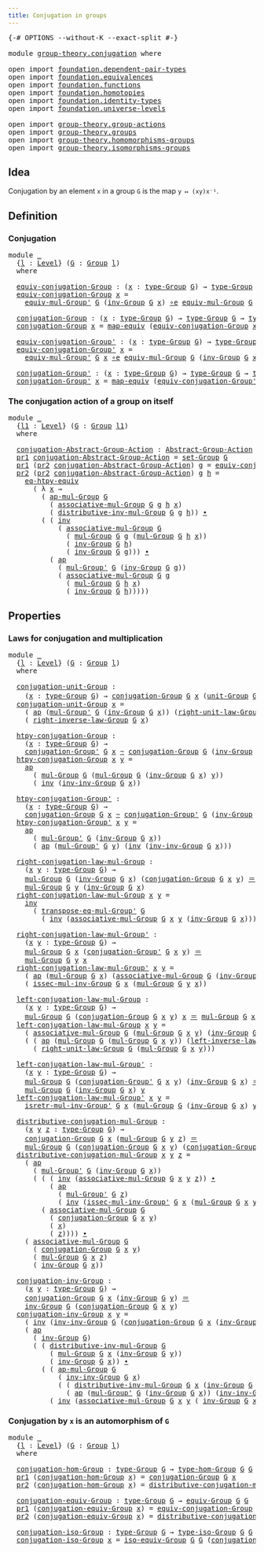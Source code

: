 ```yaml
---
title: Conjugation in groups
---
```


<pre class="Agda"><a id="47" class="Symbol">{-#</a> <a id="51" class="Keyword">OPTIONS</a> <a id="59" class="Pragma">--without-K</a> <a id="71" class="Pragma">--exact-split</a> <a id="85" class="Symbol">#-}</a>

<a id="90" class="Keyword">module</a> <a id="97" href="group-theory.conjugation.html" class="Module">group-theory.conjugation</a> <a id="122" class="Keyword">where</a>

<a id="129" class="Keyword">open</a> <a id="134" class="Keyword">import</a> <a id="141" href="foundation.dependent-pair-types.html" class="Module">foundation.dependent-pair-types</a>
<a id="173" class="Keyword">open</a> <a id="178" class="Keyword">import</a> <a id="185" href="foundation.equivalences.html" class="Module">foundation.equivalences</a>
<a id="209" class="Keyword">open</a> <a id="214" class="Keyword">import</a> <a id="221" href="foundation.functions.html" class="Module">foundation.functions</a>
<a id="242" class="Keyword">open</a> <a id="247" class="Keyword">import</a> <a id="254" href="foundation.homotopies.html" class="Module">foundation.homotopies</a>
<a id="276" class="Keyword">open</a> <a id="281" class="Keyword">import</a> <a id="288" href="foundation.identity-types.html" class="Module">foundation.identity-types</a>
<a id="314" class="Keyword">open</a> <a id="319" class="Keyword">import</a> <a id="326" href="foundation.universe-levels.html" class="Module">foundation.universe-levels</a>

<a id="354" class="Keyword">open</a> <a id="359" class="Keyword">import</a> <a id="366" href="group-theory.group-actions.html" class="Module">group-theory.group-actions</a>
<a id="393" class="Keyword">open</a> <a id="398" class="Keyword">import</a> <a id="405" href="group-theory.groups.html" class="Module">group-theory.groups</a>
<a id="425" class="Keyword">open</a> <a id="430" class="Keyword">import</a> <a id="437" href="group-theory.homomorphisms-groups.html" class="Module">group-theory.homomorphisms-groups</a>
<a id="471" class="Keyword">open</a> <a id="476" class="Keyword">import</a> <a id="483" href="group-theory.isomorphisms-groups.html" class="Module">group-theory.isomorphisms-groups</a>
</pre>
## Idea

Conjugation by an element `x` in a group `G` is the map `y ↦ (xy)x⁻¹`.

## Definition

### Conjugation

<pre class="Agda"><a id="642" class="Keyword">module</a> <a id="649" href="group-theory.conjugation.html#649" class="Module">_</a>
  <a id="653" class="Symbol">{</a><a id="654" href="group-theory.conjugation.html#654" class="Bound">l</a> <a id="656" class="Symbol">:</a> <a id="658" href="Agda.Primitive.html#597" class="Postulate">Level</a><a id="663" class="Symbol">}</a> <a id="665" class="Symbol">(</a><a id="666" href="group-theory.conjugation.html#666" class="Bound">G</a> <a id="668" class="Symbol">:</a> <a id="670" href="group-theory.groups.html#2750" class="Function">Group</a> <a id="676" href="group-theory.conjugation.html#654" class="Bound">l</a><a id="677" class="Symbol">)</a>
  <a id="681" class="Keyword">where</a>

  <a id="690" href="group-theory.conjugation.html#690" class="Function">equiv-conjugation-Group</a> <a id="714" class="Symbol">:</a> <a id="716" class="Symbol">(</a><a id="717" href="group-theory.conjugation.html#717" class="Bound">x</a> <a id="719" class="Symbol">:</a> <a id="721" href="group-theory.groups.html#2993" class="Function">type-Group</a> <a id="732" href="group-theory.conjugation.html#666" class="Bound">G</a><a id="733" class="Symbol">)</a> <a id="735" class="Symbol">→</a> <a id="737" href="group-theory.groups.html#2993" class="Function">type-Group</a> <a id="748" href="group-theory.conjugation.html#666" class="Bound">G</a> <a id="750" href="foundation-core.equivalences.html#1621" class="Function Operator">≃</a> <a id="752" href="group-theory.groups.html#2993" class="Function">type-Group</a> <a id="763" href="group-theory.conjugation.html#666" class="Bound">G</a>
  <a id="767" href="group-theory.conjugation.html#690" class="Function">equiv-conjugation-Group</a> <a id="791" href="group-theory.conjugation.html#791" class="Bound">x</a> <a id="793" class="Symbol">=</a>
    <a id="799" href="group-theory.groups.html#7102" class="Function">equiv-mul-Group&#39;</a> <a id="816" href="group-theory.conjugation.html#666" class="Bound">G</a> <a id="818" class="Symbol">(</a><a id="819" href="group-theory.groups.html#4941" class="Function">inv-Group</a> <a id="829" href="group-theory.conjugation.html#666" class="Bound">G</a> <a id="831" href="group-theory.conjugation.html#791" class="Bound">x</a><a id="832" class="Symbol">)</a> <a id="834" href="foundation-core.equivalences.html#7869" class="Function Operator">∘e</a> <a id="837" href="group-theory.groups.html#6224" class="Function">equiv-mul-Group</a> <a id="853" href="group-theory.conjugation.html#666" class="Bound">G</a> <a id="855" href="group-theory.conjugation.html#791" class="Bound">x</a>

  <a id="860" href="group-theory.conjugation.html#860" class="Function">conjugation-Group</a> <a id="878" class="Symbol">:</a> <a id="880" class="Symbol">(</a><a id="881" href="group-theory.conjugation.html#881" class="Bound">x</a> <a id="883" class="Symbol">:</a> <a id="885" href="group-theory.groups.html#2993" class="Function">type-Group</a> <a id="896" href="group-theory.conjugation.html#666" class="Bound">G</a><a id="897" class="Symbol">)</a> <a id="899" class="Symbol">→</a> <a id="901" href="group-theory.groups.html#2993" class="Function">type-Group</a> <a id="912" href="group-theory.conjugation.html#666" class="Bound">G</a> <a id="914" class="Symbol">→</a> <a id="916" href="group-theory.groups.html#2993" class="Function">type-Group</a> <a id="927" href="group-theory.conjugation.html#666" class="Bound">G</a>
  <a id="931" href="group-theory.conjugation.html#860" class="Function">conjugation-Group</a> <a id="949" href="group-theory.conjugation.html#949" class="Bound">x</a> <a id="951" class="Symbol">=</a> <a id="953" href="foundation-core.equivalences.html#1821" class="Function">map-equiv</a> <a id="963" class="Symbol">(</a><a id="964" href="group-theory.conjugation.html#690" class="Function">equiv-conjugation-Group</a> <a id="988" href="group-theory.conjugation.html#949" class="Bound">x</a><a id="989" class="Symbol">)</a>

  <a id="994" href="group-theory.conjugation.html#994" class="Function">equiv-conjugation-Group&#39;</a> <a id="1019" class="Symbol">:</a> <a id="1021" class="Symbol">(</a><a id="1022" href="group-theory.conjugation.html#1022" class="Bound">x</a> <a id="1024" class="Symbol">:</a> <a id="1026" href="group-theory.groups.html#2993" class="Function">type-Group</a> <a id="1037" href="group-theory.conjugation.html#666" class="Bound">G</a><a id="1038" class="Symbol">)</a> <a id="1040" class="Symbol">→</a> <a id="1042" href="group-theory.groups.html#2993" class="Function">type-Group</a> <a id="1053" href="group-theory.conjugation.html#666" class="Bound">G</a> <a id="1055" href="foundation-core.equivalences.html#1621" class="Function Operator">≃</a> <a id="1057" href="group-theory.groups.html#2993" class="Function">type-Group</a> <a id="1068" href="group-theory.conjugation.html#666" class="Bound">G</a>
  <a id="1072" href="group-theory.conjugation.html#994" class="Function">equiv-conjugation-Group&#39;</a> <a id="1097" href="group-theory.conjugation.html#1097" class="Bound">x</a> <a id="1099" class="Symbol">=</a>
    <a id="1105" href="group-theory.groups.html#7102" class="Function">equiv-mul-Group&#39;</a> <a id="1122" href="group-theory.conjugation.html#666" class="Bound">G</a> <a id="1124" href="group-theory.conjugation.html#1097" class="Bound">x</a> <a id="1126" href="foundation-core.equivalences.html#7869" class="Function Operator">∘e</a> <a id="1129" href="group-theory.groups.html#6224" class="Function">equiv-mul-Group</a> <a id="1145" href="group-theory.conjugation.html#666" class="Bound">G</a> <a id="1147" class="Symbol">(</a><a id="1148" href="group-theory.groups.html#4941" class="Function">inv-Group</a> <a id="1158" href="group-theory.conjugation.html#666" class="Bound">G</a> <a id="1160" href="group-theory.conjugation.html#1097" class="Bound">x</a><a id="1161" class="Symbol">)</a>

  <a id="1166" href="group-theory.conjugation.html#1166" class="Function">conjugation-Group&#39;</a> <a id="1185" class="Symbol">:</a> <a id="1187" class="Symbol">(</a><a id="1188" href="group-theory.conjugation.html#1188" class="Bound">x</a> <a id="1190" class="Symbol">:</a> <a id="1192" href="group-theory.groups.html#2993" class="Function">type-Group</a> <a id="1203" href="group-theory.conjugation.html#666" class="Bound">G</a><a id="1204" class="Symbol">)</a> <a id="1206" class="Symbol">→</a> <a id="1208" href="group-theory.groups.html#2993" class="Function">type-Group</a> <a id="1219" href="group-theory.conjugation.html#666" class="Bound">G</a> <a id="1221" class="Symbol">→</a> <a id="1223" href="group-theory.groups.html#2993" class="Function">type-Group</a> <a id="1234" href="group-theory.conjugation.html#666" class="Bound">G</a>
  <a id="1238" href="group-theory.conjugation.html#1166" class="Function">conjugation-Group&#39;</a> <a id="1257" href="group-theory.conjugation.html#1257" class="Bound">x</a> <a id="1259" class="Symbol">=</a> <a id="1261" href="foundation-core.equivalences.html#1821" class="Function">map-equiv</a> <a id="1271" class="Symbol">(</a><a id="1272" href="group-theory.conjugation.html#994" class="Function">equiv-conjugation-Group&#39;</a> <a id="1297" href="group-theory.conjugation.html#1257" class="Bound">x</a><a id="1298" class="Symbol">)</a>
</pre>
### The conjugation action of a group on itself

<pre class="Agda"><a id="1362" class="Keyword">module</a> <a id="1369" href="group-theory.conjugation.html#1369" class="Module">_</a>
  <a id="1373" class="Symbol">{</a><a id="1374" href="group-theory.conjugation.html#1374" class="Bound">l1</a> <a id="1377" class="Symbol">:</a> <a id="1379" href="Agda.Primitive.html#597" class="Postulate">Level</a><a id="1384" class="Symbol">}</a> <a id="1386" class="Symbol">(</a><a id="1387" href="group-theory.conjugation.html#1387" class="Bound">G</a> <a id="1389" class="Symbol">:</a> <a id="1391" href="group-theory.groups.html#2750" class="Function">Group</a> <a id="1397" href="group-theory.conjugation.html#1374" class="Bound">l1</a><a id="1399" class="Symbol">)</a>
  <a id="1403" class="Keyword">where</a>

  <a id="1412" href="group-theory.conjugation.html#1412" class="Function">conjugation-Abstract-Group-Action</a> <a id="1446" class="Symbol">:</a> <a id="1448" href="group-theory.group-actions.html#1205" class="Function">Abstract-Group-Action</a> <a id="1470" href="group-theory.conjugation.html#1387" class="Bound">G</a> <a id="1472" href="group-theory.conjugation.html#1374" class="Bound">l1</a>
  <a id="1477" href="foundation-core.dependent-pair-types.html#605" class="Field">pr1</a> <a id="1481" href="group-theory.conjugation.html#1412" class="Function">conjugation-Abstract-Group-Action</a> <a id="1515" class="Symbol">=</a> <a id="1517" href="group-theory.groups.html#2933" class="Function">set-Group</a> <a id="1527" href="group-theory.conjugation.html#1387" class="Bound">G</a>
  <a id="1531" href="foundation-core.dependent-pair-types.html#605" class="Field">pr1</a> <a id="1535" class="Symbol">(</a><a id="1536" href="foundation-core.dependent-pair-types.html#617" class="Field">pr2</a> <a id="1540" href="group-theory.conjugation.html#1412" class="Function">conjugation-Abstract-Group-Action</a><a id="1573" class="Symbol">)</a> <a id="1575" href="group-theory.conjugation.html#1575" class="Bound">g</a> <a id="1577" class="Symbol">=</a> <a id="1579" href="group-theory.conjugation.html#690" class="Function">equiv-conjugation-Group</a> <a id="1603" href="group-theory.conjugation.html#1387" class="Bound">G</a> <a id="1605" href="group-theory.conjugation.html#1575" class="Bound">g</a>
  <a id="1609" href="foundation-core.dependent-pair-types.html#617" class="Field">pr2</a> <a id="1613" class="Symbol">(</a><a id="1614" href="foundation-core.dependent-pair-types.html#617" class="Field">pr2</a> <a id="1618" href="group-theory.conjugation.html#1412" class="Function">conjugation-Abstract-Group-Action</a><a id="1651" class="Symbol">)</a> <a id="1653" href="group-theory.conjugation.html#1653" class="Bound">g</a> <a id="1655" href="group-theory.conjugation.html#1655" class="Bound">h</a> <a id="1657" class="Symbol">=</a>
    <a id="1663" href="foundation.equivalences.html#12664" class="Function">eq-htpy-equiv</a>
      <a id="1683" class="Symbol">(</a> <a id="1685" class="Symbol">λ</a> <a id="1687" href="group-theory.conjugation.html#1687" class="Bound">x</a> <a id="1689" class="Symbol">→</a>
        <a id="1699" class="Symbol">(</a> <a id="1701" href="group-theory.groups.html#3334" class="Function">ap-mul-Group</a> <a id="1714" href="group-theory.conjugation.html#1387" class="Bound">G</a>
          <a id="1726" class="Symbol">(</a> <a id="1728" href="group-theory.groups.html#3587" class="Function">associative-mul-Group</a> <a id="1750" href="group-theory.conjugation.html#1387" class="Bound">G</a> <a id="1752" href="group-theory.conjugation.html#1653" class="Bound">g</a> <a id="1754" href="group-theory.conjugation.html#1655" class="Bound">h</a> <a id="1756" href="group-theory.conjugation.html#1687" class="Bound">x</a><a id="1757" class="Symbol">)</a>
          <a id="1769" class="Symbol">(</a> <a id="1771" href="group-theory.groups.html#8742" class="Function">distributive-inv-mul-Group</a> <a id="1798" href="group-theory.conjugation.html#1387" class="Bound">G</a> <a id="1800" href="group-theory.conjugation.html#1653" class="Bound">g</a> <a id="1802" href="group-theory.conjugation.html#1655" class="Bound">h</a><a id="1803" class="Symbol">))</a> <a id="1806" href="foundation-core.identity-types.html#2425" class="Function Operator">∙</a>
        <a id="1816" class="Symbol">(</a> <a id="1818" class="Symbol">(</a> <a id="1820" href="foundation-core.identity-types.html#2729" class="Function">inv</a>
            <a id="1836" class="Symbol">(</a> <a id="1838" href="group-theory.groups.html#3587" class="Function">associative-mul-Group</a> <a id="1860" href="group-theory.conjugation.html#1387" class="Bound">G</a>
              <a id="1876" class="Symbol">(</a> <a id="1878" href="group-theory.groups.html#3238" class="Function">mul-Group</a> <a id="1888" href="group-theory.conjugation.html#1387" class="Bound">G</a> <a id="1890" href="group-theory.conjugation.html#1653" class="Bound">g</a> <a id="1892" class="Symbol">(</a><a id="1893" href="group-theory.groups.html#3238" class="Function">mul-Group</a> <a id="1903" href="group-theory.conjugation.html#1387" class="Bound">G</a> <a id="1905" href="group-theory.conjugation.html#1655" class="Bound">h</a> <a id="1907" href="group-theory.conjugation.html#1687" class="Bound">x</a><a id="1908" class="Symbol">))</a>
              <a id="1925" class="Symbol">(</a> <a id="1927" href="group-theory.groups.html#4941" class="Function">inv-Group</a> <a id="1937" href="group-theory.conjugation.html#1387" class="Bound">G</a> <a id="1939" href="group-theory.conjugation.html#1655" class="Bound">h</a><a id="1940" class="Symbol">)</a>
              <a id="1956" class="Symbol">(</a> <a id="1958" href="group-theory.groups.html#4941" class="Function">inv-Group</a> <a id="1968" href="group-theory.conjugation.html#1387" class="Bound">G</a> <a id="1970" href="group-theory.conjugation.html#1653" class="Bound">g</a><a id="1971" class="Symbol">)))</a> <a id="1975" href="foundation-core.identity-types.html#2425" class="Function Operator">∙</a>
          <a id="1987" class="Symbol">(</a> <a id="1989" href="foundation-core.identity-types.html#4003" class="Function">ap</a>
            <a id="2004" class="Symbol">(</a> <a id="2006" href="group-theory.groups.html#3499" class="Function">mul-Group&#39;</a> <a id="2017" href="group-theory.conjugation.html#1387" class="Bound">G</a> <a id="2019" class="Symbol">(</a><a id="2020" href="group-theory.groups.html#4941" class="Function">inv-Group</a> <a id="2030" href="group-theory.conjugation.html#1387" class="Bound">G</a> <a id="2032" href="group-theory.conjugation.html#1653" class="Bound">g</a><a id="2033" class="Symbol">))</a>
            <a id="2048" class="Symbol">(</a> <a id="2050" href="group-theory.groups.html#3587" class="Function">associative-mul-Group</a> <a id="2072" href="group-theory.conjugation.html#1387" class="Bound">G</a> <a id="2074" href="group-theory.conjugation.html#1653" class="Bound">g</a>
              <a id="2090" class="Symbol">(</a> <a id="2092" href="group-theory.groups.html#3238" class="Function">mul-Group</a> <a id="2102" href="group-theory.conjugation.html#1387" class="Bound">G</a> <a id="2104" href="group-theory.conjugation.html#1655" class="Bound">h</a> <a id="2106" href="group-theory.conjugation.html#1687" class="Bound">x</a><a id="2107" class="Symbol">)</a>
              <a id="2123" class="Symbol">(</a> <a id="2125" href="group-theory.groups.html#4941" class="Function">inv-Group</a> <a id="2135" href="group-theory.conjugation.html#1387" class="Bound">G</a> <a id="2137" href="group-theory.conjugation.html#1655" class="Bound">h</a><a id="2138" class="Symbol">)))))</a>
</pre>
## Properties

### Laws for conjugation and multiplication

<pre class="Agda"><a id="2217" class="Keyword">module</a> <a id="2224" href="group-theory.conjugation.html#2224" class="Module">_</a>
  <a id="2228" class="Symbol">{</a><a id="2229" href="group-theory.conjugation.html#2229" class="Bound">l</a> <a id="2231" class="Symbol">:</a> <a id="2233" href="Agda.Primitive.html#597" class="Postulate">Level</a><a id="2238" class="Symbol">}</a> <a id="2240" class="Symbol">(</a><a id="2241" href="group-theory.conjugation.html#2241" class="Bound">G</a> <a id="2243" class="Symbol">:</a> <a id="2245" href="group-theory.groups.html#2750" class="Function">Group</a> <a id="2251" href="group-theory.conjugation.html#2229" class="Bound">l</a><a id="2252" class="Symbol">)</a>
  <a id="2256" class="Keyword">where</a>

  <a id="2265" href="group-theory.conjugation.html#2265" class="Function">conjugation-unit-Group</a> <a id="2288" class="Symbol">:</a>
    <a id="2294" class="Symbol">(</a><a id="2295" href="group-theory.conjugation.html#2295" class="Bound">x</a> <a id="2297" class="Symbol">:</a> <a id="2299" href="group-theory.groups.html#2993" class="Function">type-Group</a> <a id="2310" href="group-theory.conjugation.html#2241" class="Bound">G</a><a id="2311" class="Symbol">)</a> <a id="2313" class="Symbol">→</a> <a id="2315" href="group-theory.conjugation.html#860" class="Function">conjugation-Group</a> <a id="2333" href="group-theory.conjugation.html#2241" class="Bound">G</a> <a id="2335" href="group-theory.conjugation.html#2295" class="Bound">x</a> <a id="2337" class="Symbol">(</a><a id="2338" href="group-theory.groups.html#4037" class="Function">unit-Group</a> <a id="2349" href="group-theory.conjugation.html#2241" class="Bound">G</a><a id="2350" class="Symbol">)</a> <a id="2352" href="foundation-core.identity-types.html#1865" class="Function Operator">＝</a> <a id="2354" href="group-theory.groups.html#4037" class="Function">unit-Group</a> <a id="2365" href="group-theory.conjugation.html#2241" class="Bound">G</a>
  <a id="2369" href="group-theory.conjugation.html#2265" class="Function">conjugation-unit-Group</a> <a id="2392" href="group-theory.conjugation.html#2392" class="Bound">x</a> <a id="2394" class="Symbol">=</a>
    <a id="2400" class="Symbol">(</a> <a id="2402" href="foundation-core.identity-types.html#4003" class="Function">ap</a> <a id="2405" class="Symbol">(</a><a id="2406" href="group-theory.groups.html#3499" class="Function">mul-Group&#39;</a> <a id="2417" href="group-theory.conjugation.html#2241" class="Bound">G</a> <a id="2419" class="Symbol">(</a><a id="2420" href="group-theory.groups.html#4941" class="Function">inv-Group</a> <a id="2430" href="group-theory.conjugation.html#2241" class="Bound">G</a> <a id="2432" href="group-theory.conjugation.html#2392" class="Bound">x</a><a id="2433" class="Symbol">))</a> <a id="2436" class="Symbol">(</a><a id="2437" href="group-theory.groups.html#4584" class="Function">right-unit-law-Group</a> <a id="2458" href="group-theory.conjugation.html#2241" class="Bound">G</a> <a id="2460" href="group-theory.conjugation.html#2392" class="Bound">x</a><a id="2461" class="Symbol">))</a> <a id="2464" href="foundation-core.identity-types.html#2425" class="Function Operator">∙</a>
    <a id="2470" class="Symbol">(</a> <a id="2472" href="group-theory.groups.html#5170" class="Function">right-inverse-law-Group</a> <a id="2496" href="group-theory.conjugation.html#2241" class="Bound">G</a> <a id="2498" href="group-theory.conjugation.html#2392" class="Bound">x</a><a id="2499" class="Symbol">)</a>

  <a id="2504" href="group-theory.conjugation.html#2504" class="Function">htpy-conjugation-Group</a> <a id="2527" class="Symbol">:</a>
    <a id="2533" class="Symbol">(</a><a id="2534" href="group-theory.conjugation.html#2534" class="Bound">x</a> <a id="2536" class="Symbol">:</a> <a id="2538" href="group-theory.groups.html#2993" class="Function">type-Group</a> <a id="2549" href="group-theory.conjugation.html#2241" class="Bound">G</a><a id="2550" class="Symbol">)</a> <a id="2552" class="Symbol">→</a>
    <a id="2558" href="group-theory.conjugation.html#1166" class="Function">conjugation-Group&#39;</a> <a id="2577" href="group-theory.conjugation.html#2241" class="Bound">G</a> <a id="2579" href="group-theory.conjugation.html#2534" class="Bound">x</a> <a id="2581" href="foundation-core.homotopies.html#1249" class="Function Operator">~</a> <a id="2583" href="group-theory.conjugation.html#860" class="Function">conjugation-Group</a> <a id="2601" href="group-theory.conjugation.html#2241" class="Bound">G</a> <a id="2603" class="Symbol">(</a><a id="2604" href="group-theory.groups.html#4941" class="Function">inv-Group</a> <a id="2614" href="group-theory.conjugation.html#2241" class="Bound">G</a> <a id="2616" href="group-theory.conjugation.html#2534" class="Bound">x</a><a id="2617" class="Symbol">)</a>
  <a id="2621" href="group-theory.conjugation.html#2504" class="Function">htpy-conjugation-Group</a> <a id="2644" href="group-theory.conjugation.html#2644" class="Bound">x</a> <a id="2646" href="group-theory.conjugation.html#2646" class="Bound">y</a> <a id="2648" class="Symbol">=</a>
    <a id="2654" href="foundation-core.identity-types.html#4003" class="Function">ap</a>
      <a id="2663" class="Symbol">(</a> <a id="2665" href="group-theory.groups.html#3238" class="Function">mul-Group</a> <a id="2675" href="group-theory.conjugation.html#2241" class="Bound">G</a> <a id="2677" class="Symbol">(</a><a id="2678" href="group-theory.groups.html#3238" class="Function">mul-Group</a> <a id="2688" href="group-theory.conjugation.html#2241" class="Bound">G</a> <a id="2690" class="Symbol">(</a><a id="2691" href="group-theory.groups.html#4941" class="Function">inv-Group</a> <a id="2701" href="group-theory.conjugation.html#2241" class="Bound">G</a> <a id="2703" href="group-theory.conjugation.html#2644" class="Bound">x</a><a id="2704" class="Symbol">)</a> <a id="2706" href="group-theory.conjugation.html#2646" class="Bound">y</a><a id="2707" class="Symbol">))</a>
      <a id="2716" class="Symbol">(</a> <a id="2718" href="foundation-core.identity-types.html#2729" class="Function">inv</a> <a id="2722" class="Symbol">(</a><a id="2723" href="group-theory.groups.html#9152" class="Function">inv-inv-Group</a> <a id="2737" href="group-theory.conjugation.html#2241" class="Bound">G</a> <a id="2739" href="group-theory.conjugation.html#2644" class="Bound">x</a><a id="2740" class="Symbol">))</a>

  <a id="2746" href="group-theory.conjugation.html#2746" class="Function">htpy-conjugation-Group&#39;</a> <a id="2770" class="Symbol">:</a>
    <a id="2776" class="Symbol">(</a><a id="2777" href="group-theory.conjugation.html#2777" class="Bound">x</a> <a id="2779" class="Symbol">:</a> <a id="2781" href="group-theory.groups.html#2993" class="Function">type-Group</a> <a id="2792" href="group-theory.conjugation.html#2241" class="Bound">G</a><a id="2793" class="Symbol">)</a> <a id="2795" class="Symbol">→</a>
    <a id="2801" href="group-theory.conjugation.html#860" class="Function">conjugation-Group</a> <a id="2819" href="group-theory.conjugation.html#2241" class="Bound">G</a> <a id="2821" href="group-theory.conjugation.html#2777" class="Bound">x</a> <a id="2823" href="foundation-core.homotopies.html#1249" class="Function Operator">~</a> <a id="2825" href="group-theory.conjugation.html#1166" class="Function">conjugation-Group&#39;</a> <a id="2844" href="group-theory.conjugation.html#2241" class="Bound">G</a> <a id="2846" class="Symbol">(</a><a id="2847" href="group-theory.groups.html#4941" class="Function">inv-Group</a> <a id="2857" href="group-theory.conjugation.html#2241" class="Bound">G</a> <a id="2859" href="group-theory.conjugation.html#2777" class="Bound">x</a><a id="2860" class="Symbol">)</a>
  <a id="2864" href="group-theory.conjugation.html#2746" class="Function">htpy-conjugation-Group&#39;</a> <a id="2888" href="group-theory.conjugation.html#2888" class="Bound">x</a> <a id="2890" href="group-theory.conjugation.html#2890" class="Bound">y</a> <a id="2892" class="Symbol">=</a>
    <a id="2898" href="foundation-core.identity-types.html#4003" class="Function">ap</a>
      <a id="2907" class="Symbol">(</a> <a id="2909" href="group-theory.groups.html#3499" class="Function">mul-Group&#39;</a> <a id="2920" href="group-theory.conjugation.html#2241" class="Bound">G</a> <a id="2922" class="Symbol">(</a><a id="2923" href="group-theory.groups.html#4941" class="Function">inv-Group</a> <a id="2933" href="group-theory.conjugation.html#2241" class="Bound">G</a> <a id="2935" href="group-theory.conjugation.html#2888" class="Bound">x</a><a id="2936" class="Symbol">))</a>
      <a id="2945" class="Symbol">(</a> <a id="2947" href="foundation-core.identity-types.html#4003" class="Function">ap</a> <a id="2950" class="Symbol">(</a><a id="2951" href="group-theory.groups.html#3499" class="Function">mul-Group&#39;</a> <a id="2962" href="group-theory.conjugation.html#2241" class="Bound">G</a> <a id="2964" href="group-theory.conjugation.html#2890" class="Bound">y</a><a id="2965" class="Symbol">)</a> <a id="2967" class="Symbol">(</a><a id="2968" href="foundation-core.identity-types.html#2729" class="Function">inv</a> <a id="2972" class="Symbol">(</a><a id="2973" href="group-theory.groups.html#9152" class="Function">inv-inv-Group</a> <a id="2987" href="group-theory.conjugation.html#2241" class="Bound">G</a> <a id="2989" href="group-theory.conjugation.html#2888" class="Bound">x</a><a id="2990" class="Symbol">)))</a>
  
  <a id="2999" href="group-theory.conjugation.html#2999" class="Function">right-conjugation-law-mul-Group</a> <a id="3031" class="Symbol">:</a>
    <a id="3037" class="Symbol">(</a><a id="3038" href="group-theory.conjugation.html#3038" class="Bound">x</a> <a id="3040" href="group-theory.conjugation.html#3040" class="Bound">y</a> <a id="3042" class="Symbol">:</a> <a id="3044" href="group-theory.groups.html#2993" class="Function">type-Group</a> <a id="3055" href="group-theory.conjugation.html#2241" class="Bound">G</a><a id="3056" class="Symbol">)</a> <a id="3058" class="Symbol">→</a>
    <a id="3064" href="group-theory.groups.html#3238" class="Function">mul-Group</a> <a id="3074" href="group-theory.conjugation.html#2241" class="Bound">G</a> <a id="3076" class="Symbol">(</a><a id="3077" href="group-theory.groups.html#4941" class="Function">inv-Group</a> <a id="3087" href="group-theory.conjugation.html#2241" class="Bound">G</a> <a id="3089" href="group-theory.conjugation.html#3038" class="Bound">x</a><a id="3090" class="Symbol">)</a> <a id="3092" class="Symbol">(</a><a id="3093" href="group-theory.conjugation.html#860" class="Function">conjugation-Group</a> <a id="3111" href="group-theory.conjugation.html#2241" class="Bound">G</a> <a id="3113" href="group-theory.conjugation.html#3038" class="Bound">x</a> <a id="3115" href="group-theory.conjugation.html#3040" class="Bound">y</a><a id="3116" class="Symbol">)</a> <a id="3118" href="foundation-core.identity-types.html#1865" class="Function Operator">＝</a>
    <a id="3124" href="group-theory.groups.html#3238" class="Function">mul-Group</a> <a id="3134" href="group-theory.conjugation.html#2241" class="Bound">G</a> <a id="3136" href="group-theory.conjugation.html#3040" class="Bound">y</a> <a id="3138" class="Symbol">(</a><a id="3139" href="group-theory.groups.html#4941" class="Function">inv-Group</a> <a id="3149" href="group-theory.conjugation.html#2241" class="Bound">G</a> <a id="3151" href="group-theory.conjugation.html#3038" class="Bound">x</a><a id="3152" class="Symbol">)</a>
  <a id="3156" href="group-theory.conjugation.html#2999" class="Function">right-conjugation-law-mul-Group</a> <a id="3188" href="group-theory.conjugation.html#3188" class="Bound">x</a> <a id="3190" href="group-theory.conjugation.html#3190" class="Bound">y</a> <a id="3192" class="Symbol">=</a>
    <a id="3198" href="foundation-core.identity-types.html#2729" class="Function">inv</a>
      <a id="3208" class="Symbol">(</a> <a id="3210" href="group-theory.groups.html#8432" class="Function">transpose-eq-mul-Group&#39;</a> <a id="3234" href="group-theory.conjugation.html#2241" class="Bound">G</a>
        <a id="3244" class="Symbol">(</a> <a id="3246" href="foundation-core.identity-types.html#2729" class="Function">inv</a> <a id="3250" class="Symbol">(</a><a id="3251" href="group-theory.groups.html#3587" class="Function">associative-mul-Group</a> <a id="3273" href="group-theory.conjugation.html#2241" class="Bound">G</a> <a id="3275" href="group-theory.conjugation.html#3188" class="Bound">x</a> <a id="3277" href="group-theory.conjugation.html#3190" class="Bound">y</a> <a id="3279" class="Symbol">(</a><a id="3280" href="group-theory.groups.html#4941" class="Function">inv-Group</a> <a id="3290" href="group-theory.conjugation.html#2241" class="Bound">G</a> <a id="3292" href="group-theory.conjugation.html#3188" class="Bound">x</a><a id="3293" class="Symbol">))))</a>

  <a id="3301" href="group-theory.conjugation.html#3301" class="Function">right-conjugation-law-mul-Group&#39;</a> <a id="3334" class="Symbol">:</a>
    <a id="3340" class="Symbol">(</a><a id="3341" href="group-theory.conjugation.html#3341" class="Bound">x</a> <a id="3343" href="group-theory.conjugation.html#3343" class="Bound">y</a> <a id="3345" class="Symbol">:</a> <a id="3347" href="group-theory.groups.html#2993" class="Function">type-Group</a> <a id="3358" href="group-theory.conjugation.html#2241" class="Bound">G</a><a id="3359" class="Symbol">)</a> <a id="3361" class="Symbol">→</a>
    <a id="3367" href="group-theory.groups.html#3238" class="Function">mul-Group</a> <a id="3377" href="group-theory.conjugation.html#2241" class="Bound">G</a> <a id="3379" href="group-theory.conjugation.html#3341" class="Bound">x</a> <a id="3381" class="Symbol">(</a><a id="3382" href="group-theory.conjugation.html#1166" class="Function">conjugation-Group&#39;</a> <a id="3401" href="group-theory.conjugation.html#2241" class="Bound">G</a> <a id="3403" href="group-theory.conjugation.html#3341" class="Bound">x</a> <a id="3405" href="group-theory.conjugation.html#3343" class="Bound">y</a><a id="3406" class="Symbol">)</a> <a id="3408" href="foundation-core.identity-types.html#1865" class="Function Operator">＝</a>
    <a id="3414" href="group-theory.groups.html#3238" class="Function">mul-Group</a> <a id="3424" href="group-theory.conjugation.html#2241" class="Bound">G</a> <a id="3426" href="group-theory.conjugation.html#3343" class="Bound">y</a> <a id="3428" href="group-theory.conjugation.html#3341" class="Bound">x</a>
  <a id="3432" href="group-theory.conjugation.html#3301" class="Function">right-conjugation-law-mul-Group&#39;</a> <a id="3465" href="group-theory.conjugation.html#3465" class="Bound">x</a> <a id="3467" href="group-theory.conjugation.html#3467" class="Bound">y</a> <a id="3469" class="Symbol">=</a>
    <a id="3475" class="Symbol">(</a> <a id="3477" href="foundation-core.identity-types.html#4003" class="Function">ap</a> <a id="3480" class="Symbol">(</a><a id="3481" href="group-theory.groups.html#3238" class="Function">mul-Group</a> <a id="3491" href="group-theory.conjugation.html#2241" class="Bound">G</a> <a id="3493" href="group-theory.conjugation.html#3465" class="Bound">x</a><a id="3494" class="Symbol">)</a> <a id="3496" class="Symbol">(</a><a id="3497" href="group-theory.groups.html#3587" class="Function">associative-mul-Group</a> <a id="3519" href="group-theory.conjugation.html#2241" class="Bound">G</a> <a id="3521" class="Symbol">(</a><a id="3522" href="group-theory.groups.html#4941" class="Function">inv-Group</a> <a id="3532" href="group-theory.conjugation.html#2241" class="Bound">G</a> <a id="3534" href="group-theory.conjugation.html#3465" class="Bound">x</a><a id="3535" class="Symbol">)</a> <a id="3537" href="group-theory.conjugation.html#3467" class="Bound">y</a> <a id="3539" href="group-theory.conjugation.html#3465" class="Bound">x</a><a id="3540" class="Symbol">))</a> <a id="3543" href="foundation-core.identity-types.html#2425" class="Function Operator">∙</a>
    <a id="3549" class="Symbol">(</a> <a id="3551" href="group-theory.groups.html#5503" class="Function">issec-mul-inv-Group</a> <a id="3571" href="group-theory.conjugation.html#2241" class="Bound">G</a> <a id="3573" href="group-theory.conjugation.html#3465" class="Bound">x</a> <a id="3575" class="Symbol">(</a><a id="3576" href="group-theory.groups.html#3238" class="Function">mul-Group</a> <a id="3586" href="group-theory.conjugation.html#2241" class="Bound">G</a> <a id="3588" href="group-theory.conjugation.html#3467" class="Bound">y</a> <a id="3590" href="group-theory.conjugation.html#3465" class="Bound">x</a><a id="3591" class="Symbol">))</a>

  <a id="3597" href="group-theory.conjugation.html#3597" class="Function">left-conjugation-law-mul-Group</a> <a id="3628" class="Symbol">:</a>
    <a id="3634" class="Symbol">(</a><a id="3635" href="group-theory.conjugation.html#3635" class="Bound">x</a> <a id="3637" href="group-theory.conjugation.html#3637" class="Bound">y</a> <a id="3639" class="Symbol">:</a> <a id="3641" href="group-theory.groups.html#2993" class="Function">type-Group</a> <a id="3652" href="group-theory.conjugation.html#2241" class="Bound">G</a><a id="3653" class="Symbol">)</a> <a id="3655" class="Symbol">→</a>
    <a id="3661" href="group-theory.groups.html#3238" class="Function">mul-Group</a> <a id="3671" href="group-theory.conjugation.html#2241" class="Bound">G</a> <a id="3673" class="Symbol">(</a><a id="3674" href="group-theory.conjugation.html#860" class="Function">conjugation-Group</a> <a id="3692" href="group-theory.conjugation.html#2241" class="Bound">G</a> <a id="3694" href="group-theory.conjugation.html#3635" class="Bound">x</a> <a id="3696" href="group-theory.conjugation.html#3637" class="Bound">y</a><a id="3697" class="Symbol">)</a> <a id="3699" href="group-theory.conjugation.html#3635" class="Bound">x</a> <a id="3701" href="foundation-core.identity-types.html#1865" class="Function Operator">＝</a> <a id="3703" href="group-theory.groups.html#3238" class="Function">mul-Group</a> <a id="3713" href="group-theory.conjugation.html#2241" class="Bound">G</a> <a id="3715" href="group-theory.conjugation.html#3635" class="Bound">x</a> <a id="3717" href="group-theory.conjugation.html#3637" class="Bound">y</a>
  <a id="3721" href="group-theory.conjugation.html#3597" class="Function">left-conjugation-law-mul-Group</a> <a id="3752" href="group-theory.conjugation.html#3752" class="Bound">x</a> <a id="3754" href="group-theory.conjugation.html#3754" class="Bound">y</a> <a id="3756" class="Symbol">=</a>
    <a id="3762" class="Symbol">(</a> <a id="3764" href="group-theory.groups.html#3587" class="Function">associative-mul-Group</a> <a id="3786" href="group-theory.conjugation.html#2241" class="Bound">G</a> <a id="3788" class="Symbol">(</a><a id="3789" href="group-theory.groups.html#3238" class="Function">mul-Group</a> <a id="3799" href="group-theory.conjugation.html#2241" class="Bound">G</a> <a id="3801" href="group-theory.conjugation.html#3752" class="Bound">x</a> <a id="3803" href="group-theory.conjugation.html#3754" class="Bound">y</a><a id="3804" class="Symbol">)</a> <a id="3806" class="Symbol">(</a><a id="3807" href="group-theory.groups.html#4941" class="Function">inv-Group</a> <a id="3817" href="group-theory.conjugation.html#2241" class="Bound">G</a> <a id="3819" href="group-theory.conjugation.html#3752" class="Bound">x</a><a id="3820" class="Symbol">)</a> <a id="3822" href="group-theory.conjugation.html#3752" class="Bound">x</a><a id="3823" class="Symbol">)</a> <a id="3825" href="foundation-core.identity-types.html#2425" class="Function Operator">∙</a>
    <a id="3831" class="Symbol">(</a> <a id="3833" class="Symbol">(</a> <a id="3835" href="foundation-core.identity-types.html#4003" class="Function">ap</a> <a id="3838" class="Symbol">(</a><a id="3839" href="group-theory.groups.html#3238" class="Function">mul-Group</a> <a id="3849" href="group-theory.conjugation.html#2241" class="Bound">G</a> <a id="3851" class="Symbol">(</a><a id="3852" href="group-theory.groups.html#3238" class="Function">mul-Group</a> <a id="3862" href="group-theory.conjugation.html#2241" class="Bound">G</a> <a id="3864" href="group-theory.conjugation.html#3752" class="Bound">x</a> <a id="3866" href="group-theory.conjugation.html#3754" class="Bound">y</a><a id="3867" class="Symbol">))</a> <a id="3870" class="Symbol">(</a><a id="3871" href="group-theory.groups.html#5019" class="Function">left-inverse-law-Group</a> <a id="3894" href="group-theory.conjugation.html#2241" class="Bound">G</a> <a id="3896" href="group-theory.conjugation.html#3752" class="Bound">x</a><a id="3897" class="Symbol">))</a> <a id="3900" href="foundation-core.identity-types.html#2425" class="Function Operator">∙</a>
      <a id="3908" class="Symbol">(</a> <a id="3910" href="group-theory.groups.html#4584" class="Function">right-unit-law-Group</a> <a id="3931" href="group-theory.conjugation.html#2241" class="Bound">G</a> <a id="3933" class="Symbol">(</a><a id="3934" href="group-theory.groups.html#3238" class="Function">mul-Group</a> <a id="3944" href="group-theory.conjugation.html#2241" class="Bound">G</a> <a id="3946" href="group-theory.conjugation.html#3752" class="Bound">x</a> <a id="3948" href="group-theory.conjugation.html#3754" class="Bound">y</a><a id="3949" class="Symbol">)))</a>

  <a id="3956" href="group-theory.conjugation.html#3956" class="Function">left-conjugation-law-mul-Group&#39;</a> <a id="3988" class="Symbol">:</a>
    <a id="3994" class="Symbol">(</a><a id="3995" href="group-theory.conjugation.html#3995" class="Bound">x</a> <a id="3997" href="group-theory.conjugation.html#3997" class="Bound">y</a> <a id="3999" class="Symbol">:</a> <a id="4001" href="group-theory.groups.html#2993" class="Function">type-Group</a> <a id="4012" href="group-theory.conjugation.html#2241" class="Bound">G</a><a id="4013" class="Symbol">)</a> <a id="4015" class="Symbol">→</a>
    <a id="4021" href="group-theory.groups.html#3238" class="Function">mul-Group</a> <a id="4031" href="group-theory.conjugation.html#2241" class="Bound">G</a> <a id="4033" class="Symbol">(</a><a id="4034" href="group-theory.conjugation.html#1166" class="Function">conjugation-Group&#39;</a> <a id="4053" href="group-theory.conjugation.html#2241" class="Bound">G</a> <a id="4055" href="group-theory.conjugation.html#3995" class="Bound">x</a> <a id="4057" href="group-theory.conjugation.html#3997" class="Bound">y</a><a id="4058" class="Symbol">)</a> <a id="4060" class="Symbol">(</a><a id="4061" href="group-theory.groups.html#4941" class="Function">inv-Group</a> <a id="4071" href="group-theory.conjugation.html#2241" class="Bound">G</a> <a id="4073" href="group-theory.conjugation.html#3995" class="Bound">x</a><a id="4074" class="Symbol">)</a> <a id="4076" href="foundation-core.identity-types.html#1865" class="Function Operator">＝</a>
    <a id="4082" href="group-theory.groups.html#3238" class="Function">mul-Group</a> <a id="4092" href="group-theory.conjugation.html#2241" class="Bound">G</a> <a id="4094" class="Symbol">(</a><a id="4095" href="group-theory.groups.html#4941" class="Function">inv-Group</a> <a id="4105" href="group-theory.conjugation.html#2241" class="Bound">G</a> <a id="4107" href="group-theory.conjugation.html#3995" class="Bound">x</a><a id="4108" class="Symbol">)</a> <a id="4110" href="group-theory.conjugation.html#3997" class="Bound">y</a>
  <a id="4114" href="group-theory.conjugation.html#3956" class="Function">left-conjugation-law-mul-Group&#39;</a> <a id="4146" href="group-theory.conjugation.html#4146" class="Bound">x</a> <a id="4148" href="group-theory.conjugation.html#4148" class="Bound">y</a> <a id="4150" class="Symbol">=</a>
    <a id="4156" href="group-theory.groups.html#6627" class="Function">isretr-mul-inv-Group&#39;</a> <a id="4178" href="group-theory.conjugation.html#2241" class="Bound">G</a> <a id="4180" href="group-theory.conjugation.html#4146" class="Bound">x</a> <a id="4182" class="Symbol">(</a><a id="4183" href="group-theory.groups.html#3238" class="Function">mul-Group</a> <a id="4193" href="group-theory.conjugation.html#2241" class="Bound">G</a> <a id="4195" class="Symbol">(</a><a id="4196" href="group-theory.groups.html#4941" class="Function">inv-Group</a> <a id="4206" href="group-theory.conjugation.html#2241" class="Bound">G</a> <a id="4208" href="group-theory.conjugation.html#4146" class="Bound">x</a><a id="4209" class="Symbol">)</a> <a id="4211" href="group-theory.conjugation.html#4148" class="Bound">y</a><a id="4212" class="Symbol">)</a>

  <a id="4217" href="group-theory.conjugation.html#4217" class="Function">distributive-conjugation-mul-Group</a> <a id="4252" class="Symbol">:</a>
    <a id="4258" class="Symbol">(</a><a id="4259" href="group-theory.conjugation.html#4259" class="Bound">x</a> <a id="4261" href="group-theory.conjugation.html#4261" class="Bound">y</a> <a id="4263" href="group-theory.conjugation.html#4263" class="Bound">z</a> <a id="4265" class="Symbol">:</a> <a id="4267" href="group-theory.groups.html#2993" class="Function">type-Group</a> <a id="4278" href="group-theory.conjugation.html#2241" class="Bound">G</a><a id="4279" class="Symbol">)</a> <a id="4281" class="Symbol">→</a>
    <a id="4287" href="group-theory.conjugation.html#860" class="Function">conjugation-Group</a> <a id="4305" href="group-theory.conjugation.html#2241" class="Bound">G</a> <a id="4307" href="group-theory.conjugation.html#4259" class="Bound">x</a> <a id="4309" class="Symbol">(</a><a id="4310" href="group-theory.groups.html#3238" class="Function">mul-Group</a> <a id="4320" href="group-theory.conjugation.html#2241" class="Bound">G</a> <a id="4322" href="group-theory.conjugation.html#4261" class="Bound">y</a> <a id="4324" href="group-theory.conjugation.html#4263" class="Bound">z</a><a id="4325" class="Symbol">)</a> <a id="4327" href="foundation-core.identity-types.html#1865" class="Function Operator">＝</a>
    <a id="4333" href="group-theory.groups.html#3238" class="Function">mul-Group</a> <a id="4343" href="group-theory.conjugation.html#2241" class="Bound">G</a> <a id="4345" class="Symbol">(</a><a id="4346" href="group-theory.conjugation.html#860" class="Function">conjugation-Group</a> <a id="4364" href="group-theory.conjugation.html#2241" class="Bound">G</a> <a id="4366" href="group-theory.conjugation.html#4259" class="Bound">x</a> <a id="4368" href="group-theory.conjugation.html#4261" class="Bound">y</a><a id="4369" class="Symbol">)</a> <a id="4371" class="Symbol">(</a><a id="4372" href="group-theory.conjugation.html#860" class="Function">conjugation-Group</a> <a id="4390" href="group-theory.conjugation.html#2241" class="Bound">G</a> <a id="4392" href="group-theory.conjugation.html#4259" class="Bound">x</a> <a id="4394" href="group-theory.conjugation.html#4263" class="Bound">z</a><a id="4395" class="Symbol">)</a>
  <a id="4399" href="group-theory.conjugation.html#4217" class="Function">distributive-conjugation-mul-Group</a> <a id="4434" href="group-theory.conjugation.html#4434" class="Bound">x</a> <a id="4436" href="group-theory.conjugation.html#4436" class="Bound">y</a> <a id="4438" href="group-theory.conjugation.html#4438" class="Bound">z</a> <a id="4440" class="Symbol">=</a>
    <a id="4446" class="Symbol">(</a> <a id="4448" href="foundation-core.identity-types.html#4003" class="Function">ap</a>
      <a id="4457" class="Symbol">(</a> <a id="4459" href="group-theory.groups.html#3499" class="Function">mul-Group&#39;</a> <a id="4470" href="group-theory.conjugation.html#2241" class="Bound">G</a> <a id="4472" class="Symbol">(</a><a id="4473" href="group-theory.groups.html#4941" class="Function">inv-Group</a> <a id="4483" href="group-theory.conjugation.html#2241" class="Bound">G</a> <a id="4485" href="group-theory.conjugation.html#4434" class="Bound">x</a><a id="4486" class="Symbol">))</a>
      <a id="4495" class="Symbol">(</a> <a id="4497" class="Symbol">(</a> <a id="4499" class="Symbol">(</a> <a id="4501" href="foundation-core.identity-types.html#2729" class="Function">inv</a> <a id="4505" class="Symbol">(</a><a id="4506" href="group-theory.groups.html#3587" class="Function">associative-mul-Group</a> <a id="4528" href="group-theory.conjugation.html#2241" class="Bound">G</a> <a id="4530" href="group-theory.conjugation.html#4434" class="Bound">x</a> <a id="4532" href="group-theory.conjugation.html#4436" class="Bound">y</a> <a id="4534" href="group-theory.conjugation.html#4438" class="Bound">z</a><a id="4535" class="Symbol">))</a> <a id="4538" href="foundation-core.identity-types.html#2425" class="Function Operator">∙</a>
          <a id="4550" class="Symbol">(</a> <a id="4552" href="foundation-core.identity-types.html#4003" class="Function">ap</a>
            <a id="4567" class="Symbol">(</a> <a id="4569" href="group-theory.groups.html#3499" class="Function">mul-Group&#39;</a> <a id="4580" href="group-theory.conjugation.html#2241" class="Bound">G</a> <a id="4582" href="group-theory.conjugation.html#4438" class="Bound">z</a><a id="4583" class="Symbol">)</a>
            <a id="4597" class="Symbol">(</a> <a id="4599" href="foundation-core.identity-types.html#2729" class="Function">inv</a> <a id="4603" class="Symbol">(</a><a id="4604" href="group-theory.groups.html#6377" class="Function">issec-mul-inv-Group&#39;</a> <a id="4625" href="group-theory.conjugation.html#2241" class="Bound">G</a> <a id="4627" href="group-theory.conjugation.html#4434" class="Bound">x</a> <a id="4629" class="Symbol">(</a><a id="4630" href="group-theory.groups.html#3238" class="Function">mul-Group</a> <a id="4640" href="group-theory.conjugation.html#2241" class="Bound">G</a> <a id="4642" href="group-theory.conjugation.html#4434" class="Bound">x</a> <a id="4644" href="group-theory.conjugation.html#4436" class="Bound">y</a><a id="4645" class="Symbol">)))))</a> <a id="4651" href="foundation-core.identity-types.html#2425" class="Function Operator">∙</a>
        <a id="4661" class="Symbol">(</a> <a id="4663" href="group-theory.groups.html#3587" class="Function">associative-mul-Group</a> <a id="4685" href="group-theory.conjugation.html#2241" class="Bound">G</a>
          <a id="4697" class="Symbol">(</a> <a id="4699" href="group-theory.conjugation.html#860" class="Function">conjugation-Group</a> <a id="4717" href="group-theory.conjugation.html#2241" class="Bound">G</a> <a id="4719" href="group-theory.conjugation.html#4434" class="Bound">x</a> <a id="4721" href="group-theory.conjugation.html#4436" class="Bound">y</a><a id="4722" class="Symbol">)</a>
          <a id="4734" class="Symbol">(</a> <a id="4736" href="group-theory.conjugation.html#4434" class="Bound">x</a><a id="4737" class="Symbol">)</a>
          <a id="4749" class="Symbol">(</a> <a id="4751" href="group-theory.conjugation.html#4438" class="Bound">z</a><a id="4752" class="Symbol">))))</a> <a id="4757" href="foundation-core.identity-types.html#2425" class="Function Operator">∙</a>
    <a id="4763" class="Symbol">(</a> <a id="4765" href="group-theory.groups.html#3587" class="Function">associative-mul-Group</a> <a id="4787" href="group-theory.conjugation.html#2241" class="Bound">G</a>
      <a id="4795" class="Symbol">(</a> <a id="4797" href="group-theory.conjugation.html#860" class="Function">conjugation-Group</a> <a id="4815" href="group-theory.conjugation.html#2241" class="Bound">G</a> <a id="4817" href="group-theory.conjugation.html#4434" class="Bound">x</a> <a id="4819" href="group-theory.conjugation.html#4436" class="Bound">y</a><a id="4820" class="Symbol">)</a>
      <a id="4828" class="Symbol">(</a> <a id="4830" href="group-theory.groups.html#3238" class="Function">mul-Group</a> <a id="4840" href="group-theory.conjugation.html#2241" class="Bound">G</a> <a id="4842" href="group-theory.conjugation.html#4434" class="Bound">x</a> <a id="4844" href="group-theory.conjugation.html#4438" class="Bound">z</a><a id="4845" class="Symbol">)</a>
      <a id="4853" class="Symbol">(</a> <a id="4855" href="group-theory.groups.html#4941" class="Function">inv-Group</a> <a id="4865" href="group-theory.conjugation.html#2241" class="Bound">G</a> <a id="4867" href="group-theory.conjugation.html#4434" class="Bound">x</a><a id="4868" class="Symbol">))</a>

  <a id="4874" href="group-theory.conjugation.html#4874" class="Function">conjugation-inv-Group</a> <a id="4896" class="Symbol">:</a>
    <a id="4902" class="Symbol">(</a><a id="4903" href="group-theory.conjugation.html#4903" class="Bound">x</a> <a id="4905" href="group-theory.conjugation.html#4905" class="Bound">y</a> <a id="4907" class="Symbol">:</a> <a id="4909" href="group-theory.groups.html#2993" class="Function">type-Group</a> <a id="4920" href="group-theory.conjugation.html#2241" class="Bound">G</a><a id="4921" class="Symbol">)</a> <a id="4923" class="Symbol">→</a>
    <a id="4929" href="group-theory.conjugation.html#860" class="Function">conjugation-Group</a> <a id="4947" href="group-theory.conjugation.html#2241" class="Bound">G</a> <a id="4949" href="group-theory.conjugation.html#4903" class="Bound">x</a> <a id="4951" class="Symbol">(</a><a id="4952" href="group-theory.groups.html#4941" class="Function">inv-Group</a> <a id="4962" href="group-theory.conjugation.html#2241" class="Bound">G</a> <a id="4964" href="group-theory.conjugation.html#4905" class="Bound">y</a><a id="4965" class="Symbol">)</a> <a id="4967" href="foundation-core.identity-types.html#1865" class="Function Operator">＝</a>
    <a id="4973" href="group-theory.groups.html#4941" class="Function">inv-Group</a> <a id="4983" href="group-theory.conjugation.html#2241" class="Bound">G</a> <a id="4985" class="Symbol">(</a><a id="4986" href="group-theory.conjugation.html#860" class="Function">conjugation-Group</a> <a id="5004" href="group-theory.conjugation.html#2241" class="Bound">G</a> <a id="5006" href="group-theory.conjugation.html#4903" class="Bound">x</a> <a id="5008" href="group-theory.conjugation.html#4905" class="Bound">y</a><a id="5009" class="Symbol">)</a>
  <a id="5013" href="group-theory.conjugation.html#4874" class="Function">conjugation-inv-Group</a> <a id="5035" href="group-theory.conjugation.html#5035" class="Bound">x</a> <a id="5037" href="group-theory.conjugation.html#5037" class="Bound">y</a> <a id="5039" class="Symbol">=</a>
    <a id="5045" class="Symbol">(</a> <a id="5047" href="foundation-core.identity-types.html#2729" class="Function">inv</a> <a id="5051" class="Symbol">(</a><a id="5052" href="group-theory.groups.html#9152" class="Function">inv-inv-Group</a> <a id="5066" href="group-theory.conjugation.html#2241" class="Bound">G</a> <a id="5068" class="Symbol">(</a><a id="5069" href="group-theory.conjugation.html#860" class="Function">conjugation-Group</a> <a id="5087" href="group-theory.conjugation.html#2241" class="Bound">G</a> <a id="5089" href="group-theory.conjugation.html#5035" class="Bound">x</a> <a id="5091" class="Symbol">(</a><a id="5092" href="group-theory.groups.html#4941" class="Function">inv-Group</a> <a id="5102" href="group-theory.conjugation.html#2241" class="Bound">G</a> <a id="5104" href="group-theory.conjugation.html#5037" class="Bound">y</a><a id="5105" class="Symbol">))))</a> <a id="5110" href="foundation-core.identity-types.html#2425" class="Function Operator">∙</a>
    <a id="5116" class="Symbol">(</a> <a id="5118" href="foundation-core.identity-types.html#4003" class="Function">ap</a>
      <a id="5127" class="Symbol">(</a> <a id="5129" href="group-theory.groups.html#4941" class="Function">inv-Group</a> <a id="5139" href="group-theory.conjugation.html#2241" class="Bound">G</a><a id="5140" class="Symbol">)</a>
      <a id="5148" class="Symbol">(</a> <a id="5150" class="Symbol">(</a> <a id="5152" href="group-theory.groups.html#8742" class="Function">distributive-inv-mul-Group</a> <a id="5179" href="group-theory.conjugation.html#2241" class="Bound">G</a>
          <a id="5191" class="Symbol">(</a> <a id="5193" href="group-theory.groups.html#3238" class="Function">mul-Group</a> <a id="5203" href="group-theory.conjugation.html#2241" class="Bound">G</a> <a id="5205" href="group-theory.conjugation.html#5035" class="Bound">x</a> <a id="5207" class="Symbol">(</a><a id="5208" href="group-theory.groups.html#4941" class="Function">inv-Group</a> <a id="5218" href="group-theory.conjugation.html#2241" class="Bound">G</a> <a id="5220" href="group-theory.conjugation.html#5037" class="Bound">y</a><a id="5221" class="Symbol">))</a>
          <a id="5234" class="Symbol">(</a> <a id="5236" href="group-theory.groups.html#4941" class="Function">inv-Group</a> <a id="5246" href="group-theory.conjugation.html#2241" class="Bound">G</a> <a id="5248" href="group-theory.conjugation.html#5035" class="Bound">x</a><a id="5249" class="Symbol">))</a> <a id="5252" href="foundation-core.identity-types.html#2425" class="Function Operator">∙</a>
        <a id="5262" class="Symbol">(</a> <a id="5264" class="Symbol">(</a> <a id="5266" href="group-theory.groups.html#3334" class="Function">ap-mul-Group</a> <a id="5279" href="group-theory.conjugation.html#2241" class="Bound">G</a>
            <a id="5293" class="Symbol">(</a> <a id="5295" href="group-theory.groups.html#9152" class="Function">inv-inv-Group</a> <a id="5309" href="group-theory.conjugation.html#2241" class="Bound">G</a> <a id="5311" href="group-theory.conjugation.html#5035" class="Bound">x</a><a id="5312" class="Symbol">)</a>
            <a id="5326" class="Symbol">(</a> <a id="5328" class="Symbol">(</a> <a id="5330" href="group-theory.groups.html#8742" class="Function">distributive-inv-mul-Group</a> <a id="5357" href="group-theory.conjugation.html#2241" class="Bound">G</a> <a id="5359" href="group-theory.conjugation.html#5035" class="Bound">x</a> <a id="5361" class="Symbol">(</a><a id="5362" href="group-theory.groups.html#4941" class="Function">inv-Group</a> <a id="5372" href="group-theory.conjugation.html#2241" class="Bound">G</a> <a id="5374" href="group-theory.conjugation.html#5037" class="Bound">y</a><a id="5375" class="Symbol">))</a> <a id="5378" href="foundation-core.identity-types.html#2425" class="Function Operator">∙</a>
              <a id="5394" class="Symbol">(</a> <a id="5396" href="foundation-core.identity-types.html#4003" class="Function">ap</a> <a id="5399" class="Symbol">(</a><a id="5400" href="group-theory.groups.html#3499" class="Function">mul-Group&#39;</a> <a id="5411" href="group-theory.conjugation.html#2241" class="Bound">G</a> <a id="5413" class="Symbol">(</a><a id="5414" href="group-theory.groups.html#4941" class="Function">inv-Group</a> <a id="5424" href="group-theory.conjugation.html#2241" class="Bound">G</a> <a id="5426" href="group-theory.conjugation.html#5035" class="Bound">x</a><a id="5427" class="Symbol">))</a> <a id="5430" class="Symbol">(</a><a id="5431" href="group-theory.groups.html#9152" class="Function">inv-inv-Group</a> <a id="5445" href="group-theory.conjugation.html#2241" class="Bound">G</a> <a id="5447" href="group-theory.conjugation.html#5037" class="Bound">y</a><a id="5448" class="Symbol">))))</a> <a id="5453" href="foundation-core.identity-types.html#2425" class="Function Operator">∙</a>
          <a id="5465" class="Symbol">(</a> <a id="5467" href="foundation-core.identity-types.html#2729" class="Function">inv</a> <a id="5471" class="Symbol">(</a><a id="5472" href="group-theory.groups.html#3587" class="Function">associative-mul-Group</a> <a id="5494" href="group-theory.conjugation.html#2241" class="Bound">G</a> <a id="5496" href="group-theory.conjugation.html#5035" class="Bound">x</a> <a id="5498" href="group-theory.conjugation.html#5037" class="Bound">y</a> <a id="5500" class="Symbol">(</a> <a id="5502" href="group-theory.groups.html#4941" class="Function">inv-Group</a> <a id="5512" href="group-theory.conjugation.html#2241" class="Bound">G</a> <a id="5514" href="group-theory.conjugation.html#5035" class="Bound">x</a><a id="5515" class="Symbol">))))))</a>
</pre>
### Conjugation by `x` is an automorphism of `G`

<pre class="Agda"><a id="5585" class="Keyword">module</a> <a id="5592" href="group-theory.conjugation.html#5592" class="Module">_</a>
  <a id="5596" class="Symbol">{</a><a id="5597" href="group-theory.conjugation.html#5597" class="Bound">l</a> <a id="5599" class="Symbol">:</a> <a id="5601" href="Agda.Primitive.html#597" class="Postulate">Level</a><a id="5606" class="Symbol">}</a> <a id="5608" class="Symbol">(</a><a id="5609" href="group-theory.conjugation.html#5609" class="Bound">G</a> <a id="5611" class="Symbol">:</a> <a id="5613" href="group-theory.groups.html#2750" class="Function">Group</a> <a id="5619" href="group-theory.conjugation.html#5597" class="Bound">l</a><a id="5620" class="Symbol">)</a>
  <a id="5624" class="Keyword">where</a>

  <a id="5633" href="group-theory.conjugation.html#5633" class="Function">conjugation-hom-Group</a> <a id="5655" class="Symbol">:</a> <a id="5657" href="group-theory.groups.html#2993" class="Function">type-Group</a> <a id="5668" href="group-theory.conjugation.html#5609" class="Bound">G</a> <a id="5670" class="Symbol">→</a> <a id="5672" href="group-theory.homomorphisms-groups.html#1635" class="Function">type-hom-Group</a> <a id="5687" href="group-theory.conjugation.html#5609" class="Bound">G</a> <a id="5689" href="group-theory.conjugation.html#5609" class="Bound">G</a>
  <a id="5693" href="foundation-core.dependent-pair-types.html#605" class="Field">pr1</a> <a id="5697" class="Symbol">(</a><a id="5698" href="group-theory.conjugation.html#5633" class="Function">conjugation-hom-Group</a> <a id="5720" href="group-theory.conjugation.html#5720" class="Bound">x</a><a id="5721" class="Symbol">)</a> <a id="5723" class="Symbol">=</a> <a id="5725" href="group-theory.conjugation.html#860" class="Function">conjugation-Group</a> <a id="5743" href="group-theory.conjugation.html#5609" class="Bound">G</a> <a id="5745" href="group-theory.conjugation.html#5720" class="Bound">x</a>
  <a id="5749" href="foundation-core.dependent-pair-types.html#617" class="Field">pr2</a> <a id="5753" class="Symbol">(</a><a id="5754" href="group-theory.conjugation.html#5633" class="Function">conjugation-hom-Group</a> <a id="5776" href="group-theory.conjugation.html#5776" class="Bound">x</a><a id="5777" class="Symbol">)</a> <a id="5779" class="Symbol">=</a> <a id="5781" href="group-theory.conjugation.html#4217" class="Function">distributive-conjugation-mul-Group</a> <a id="5816" href="group-theory.conjugation.html#5609" class="Bound">G</a> <a id="5818" href="group-theory.conjugation.html#5776" class="Bound">x</a>

  <a id="5823" href="group-theory.conjugation.html#5823" class="Function">conjugation-equiv-Group</a> <a id="5847" class="Symbol">:</a> <a id="5849" href="group-theory.groups.html#2993" class="Function">type-Group</a> <a id="5860" href="group-theory.conjugation.html#5609" class="Bound">G</a> <a id="5862" class="Symbol">→</a> <a id="5864" href="group-theory.isomorphisms-groups.html#2454" class="Function">equiv-Group</a> <a id="5876" href="group-theory.conjugation.html#5609" class="Bound">G</a> <a id="5878" href="group-theory.conjugation.html#5609" class="Bound">G</a>
  <a id="5882" href="foundation-core.dependent-pair-types.html#605" class="Field">pr1</a> <a id="5886" class="Symbol">(</a><a id="5887" href="group-theory.conjugation.html#5823" class="Function">conjugation-equiv-Group</a> <a id="5911" href="group-theory.conjugation.html#5911" class="Bound">x</a><a id="5912" class="Symbol">)</a> <a id="5914" class="Symbol">=</a> <a id="5916" href="group-theory.conjugation.html#690" class="Function">equiv-conjugation-Group</a> <a id="5940" href="group-theory.conjugation.html#5609" class="Bound">G</a> <a id="5942" href="group-theory.conjugation.html#5911" class="Bound">x</a>
  <a id="5946" href="foundation-core.dependent-pair-types.html#617" class="Field">pr2</a> <a id="5950" class="Symbol">(</a><a id="5951" href="group-theory.conjugation.html#5823" class="Function">conjugation-equiv-Group</a> <a id="5975" href="group-theory.conjugation.html#5975" class="Bound">x</a><a id="5976" class="Symbol">)</a> <a id="5978" class="Symbol">=</a> <a id="5980" href="group-theory.conjugation.html#4217" class="Function">distributive-conjugation-mul-Group</a> <a id="6015" href="group-theory.conjugation.html#5609" class="Bound">G</a> <a id="6017" href="group-theory.conjugation.html#5975" class="Bound">x</a>

  <a id="6022" href="group-theory.conjugation.html#6022" class="Function">conjugation-iso-Group</a> <a id="6044" class="Symbol">:</a> <a id="6046" href="group-theory.groups.html#2993" class="Function">type-Group</a> <a id="6057" href="group-theory.conjugation.html#5609" class="Bound">G</a> <a id="6059" class="Symbol">→</a> <a id="6061" href="group-theory.isomorphisms-groups.html#1804" class="Function">type-iso-Group</a> <a id="6076" href="group-theory.conjugation.html#5609" class="Bound">G</a> <a id="6078" href="group-theory.conjugation.html#5609" class="Bound">G</a>
  <a id="6082" href="group-theory.conjugation.html#6022" class="Function">conjugation-iso-Group</a> <a id="6104" href="group-theory.conjugation.html#6104" class="Bound">x</a> <a id="6106" class="Symbol">=</a> <a id="6108" href="group-theory.isomorphisms-groups.html#3124" class="Function">iso-equiv-Group</a> <a id="6124" href="group-theory.conjugation.html#5609" class="Bound">G</a> <a id="6126" href="group-theory.conjugation.html#5609" class="Bound">G</a> <a id="6128" class="Symbol">(</a><a id="6129" href="group-theory.conjugation.html#5823" class="Function">conjugation-equiv-Group</a> <a id="6153" href="group-theory.conjugation.html#6104" class="Bound">x</a><a id="6154" class="Symbol">)</a>
</pre>